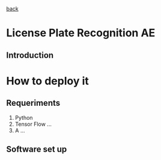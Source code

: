 [back](../)

# License Plate Recognition AE
## Introduction

# How to deploy it

## Requeriments
1. Python
2. Tensor Flow ...
3. A ...

## Software set up
